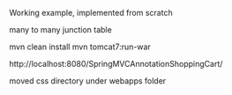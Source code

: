 Working example, implemented from scratch

many to many junction table
 

mvn clean install
mvn tomcat7:run-war

http://localhost:8080/SpringMVCAnnotationShoppingCart/

moved css directory under webapps folder

